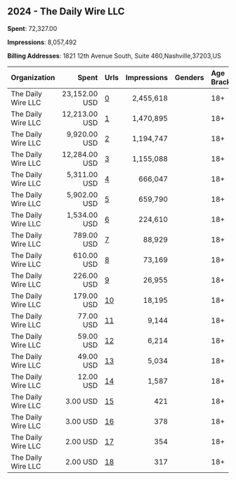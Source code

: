 ## 2024 - The Daily Wire LLC 
**Spent**: 72,327.00

**Impressions**: 8,057,492

**Billing Addresses**: 1821 12th Avenue South, Suite 460,Nashville,37203,US

|Organization|Spent|Urls|Impressions|Genders|Age Brackets|Country Codes|
|:---|---:|:---|---:|:---|:---|:---|
|The Daily Wire LLC|23,152.00 USD|[0](https://www.snap.com/political-ads/asset/7a5bfc06ee9931a1673c17b55e44288e5743b3d8b412886322c87f5ac92a1074?mediaType=mp4)|2,455,618||18+|united states|
|The Daily Wire LLC|12,213.00 USD|[1](https://www.snap.com/political-ads/asset/b8fcb07053d0472f38c9e17334b6ed965c37ceefcd4fd3dc2473c988b723902b?mediaType=mp4)|1,470,895||18+|united states|
|The Daily Wire LLC|9,920.00 USD|[2](https://www.snap.com/political-ads/asset/80245eb2bbc3fadb7f17463c2f7f1a2b8b1932185982f6bb7c20e280817a57c8?mediaType=mp4)|1,194,747||18+|united states|
|The Daily Wire LLC|12,284.00 USD|[3](https://www.snap.com/political-ads/asset/7a5bfc06ee9931a1673c17b55e44288e5743b3d8b412886322c87f5ac92a1074?mediaType=mp4)|1,155,088||18+|united states|
|The Daily Wire LLC|5,311.00 USD|[4](https://www.snap.com/political-ads/asset/80245eb2bbc3fadb7f17463c2f7f1a2b8b1932185982f6bb7c20e280817a57c8?mediaType=mp4)|666,047||18+|united states|
|The Daily Wire LLC|5,902.00 USD|[5](https://www.snap.com/political-ads/asset/80245eb2bbc3fadb7f17463c2f7f1a2b8b1932185982f6bb7c20e280817a57c8?mediaType=mp4)|659,790||18+|united states|
|The Daily Wire LLC|1,534.00 USD|[6](https://www.snap.com/political-ads/asset/70dc78052cde971eb9a9c2729ab6e8821dc3e8f108dc5d39e720054ccd67e99d?mediaType=mp4)|224,610||18+|united states|
|The Daily Wire LLC|789.00 USD|[7](https://www.snap.com/political-ads/asset/d0863f660ecb32198a25d8488fe26d519a0ce8965e2af6a8f0c8ce6ef3c2a90f?mediaType=mp4)|88,929||18+|united states|
|The Daily Wire LLC|610.00 USD|[8](https://www.snap.com/political-ads/asset/0855b39fc78efc3a8c124eec0fdfd9b615bb428561d392f7632e1d05d7fd7d14?mediaType=mp4)|73,169||18+|united states|
|The Daily Wire LLC|226.00 USD|[9](https://www.snap.com/political-ads/asset/df916c316b4a30a01302824fd63ef37b7c22d5cbbf83e1b8a79767f7160e17b3?mediaType=mp4)|26,955||18+|united states|
|The Daily Wire LLC|179.00 USD|[10](https://www.snap.com/political-ads/asset/7917a1094593493dad4cdda2cda87278702f23bd10ceab5a33f438f8fae9d478?mediaType=mp4)|18,195||18+|united states|
|The Daily Wire LLC|77.00 USD|[11](https://www.snap.com/political-ads/asset/0855b39fc78efc3a8c124eec0fdfd9b615bb428561d392f7632e1d05d7fd7d14?mediaType=mp4)|9,144||18+|united states|
|The Daily Wire LLC|59.00 USD|[12](https://www.snap.com/political-ads/asset/d5b17383bec92121b9ccaedd49df3f5ab91dc8191b290d76b718f67aeaca8c72?mediaType=mp4)|6,214||18+|united states|
|The Daily Wire LLC|49.00 USD|[13](https://www.snap.com/political-ads/asset/c58e11ac28f8d9a12062dd5546f7f5df2a334533593c9b6c9379f6f8c6f3bf32?mediaType=png)|5,034||18+|united states|
|The Daily Wire LLC|12.00 USD|[14](https://www.snap.com/political-ads/asset/989bd17e3d0fb4e8e553d5215e8fecc04ac504b0172811f94b5470aa01ce06c3?mediaType=mp4)|1,587||18+|united states|
|The Daily Wire LLC|3.00 USD|[15](https://www.snap.com/political-ads/asset/3a5ae9aad023c815b90000af9117b8fc7dc065fb314b6c3f073492a8890daef9?mediaType=mp4)|421||18+|united states|
|The Daily Wire LLC|3.00 USD|[16](https://www.snap.com/political-ads/asset/2a605ea1f72951442d3a50b64a3f4d10fd4a60c11ca6aa55ab60927b5b80b89e?mediaType=mp4)|378||18+|united states|
|The Daily Wire LLC|2.00 USD|[17](https://www.snap.com/political-ads/asset/2b0a0f2530e04beb13da67b68f77330b5ed9b873667a127abe8a4052fd8a66c2?mediaType=mp4)|354||18+|united states|
|The Daily Wire LLC|2.00 USD|[18](https://www.snap.com/political-ads/asset/2a605ea1f72951442d3a50b64a3f4d10fd4a60c11ca6aa55ab60927b5b80b89e?mediaType=mp4)|317||18+|united states|
